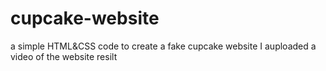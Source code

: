 # cupcake-website
 a simple HTML&amp;CSS code to create a fake cupcake website
 I auploaded a video of the website resilt
